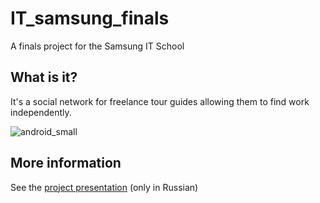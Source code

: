 # IT_samsung_finals
A finals project for the Samsung IT School
## What is it?
It's a social network for freelance tour guides allowing them to find work independently.<br>

![android_small](https://user-images.githubusercontent.com/45406111/114323060-1ea61800-9b2c-11eb-8a05-35315229cc62.png)
## More information
See the [project presentation](https://docs.google.com/presentation/d/1kqScKKiUo1gq1B1RQTJYdxZ4O23toqzUzD4xfjcuaao/edit#slide=id.p1) (only in Russian) 
